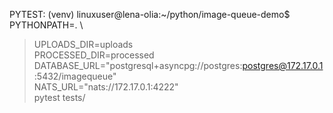 PYTEST:
(venv) linuxuser@lena-olia:~/python/image-queue-demo$ PYTHONPATH=. \
> UPLOADS_DIR=uploads \
> PROCESSED_DIR=processed \
> DATABASE_URL="postgresql+asyncpg://postgres:postgres@172.17.0.1:5432/imagequeue" \
> NATS_URL="nats://172.17.0.1:4222" \
> pytest tests/